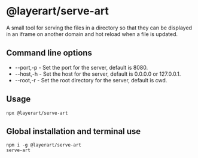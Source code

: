 # @layerart/serve-art

A small tool for serving the files in a directory so that they can be displayed in an iframe on another domain and hot reload when a file is updated.

## Command line options

- --port,-p - Set the port for the server, default is 8080.
- --host,-h - Set the host for the server, default is 0.0.0.0 or 127.0.0.1.
- --root,-r - Set the root directory for the server, default is cwd.

## Usage

```shell
npx @layerart/serve-art
```

## Global installation and terminal use

```shell
npm i -g @layerart/serve-art
serve-art
```
